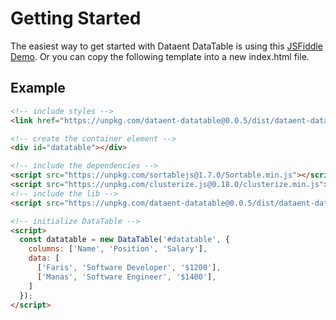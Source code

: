 <!-- add-next-prev-links -->

# Getting Started

The easiest way to get started with Dataent DataTable is using this [JSFiddle Demo](https://jsfiddle.net/f4qe6phc/7/). Or you can copy the following template into a new index.html file.

## Example

```html
<!-- include styles -->
<link href="https://unpkg.com/dataent-datatable@0.0.5/dist/dataent-datatable.min.css" rel="stylesheet">

<!-- create the container element -->
<div id="datatable"></div>

<!-- include the dependencies -->
<script src="https://unpkg.com/sortablejs@1.7.0/Sortable.min.js"></script>
<script src="https://unpkg.com/clusterize.js@0.18.0/clusterize.min.js"></script>
<!-- include the lib -->
<script src="https://unpkg.com/dataent-datatable@0.0.5/dist/dataent-datatable.min.js"></script>

<!-- initialize DataTable -->
<script>
  const datatable = new DataTable('#datatable', {
    columns: ['Name', 'Position', 'Salary'],
    data: [
      ['Faris', 'Software Developer', '$1200'],
      ['Manas', 'Software Engineer', '$1400'],
    ]
  });
</script>
```